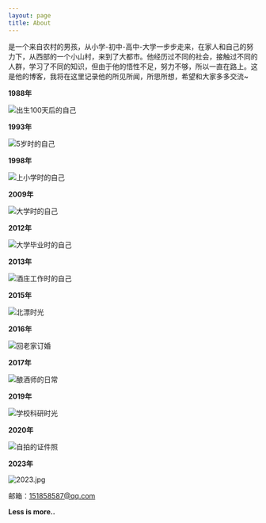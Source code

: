 ```yaml
---
layout: page
title: About
---
```


<p>是一个来自农村的男孩，从小学-初中-高中-大学一步步走来，在家人和自己的努力下，从西部的一个小山村，来到了大都市。他经历过不同的社会，接触过不同的人群，学习了不同的知识，但由于他的悟性不足，努力不够，所以一直在路上。这是他的博客，我将在这里记录他的所见所闻，所思所想，希望和大家多多交流~</p>
<strong>1988年</strong>
<p><img src="https://wineshe.oss-cn-shanghai.aliyuncs.com/typecho/2024/12/22/HPIM2862.png" alt="出生100天后的自己" title="出生100天后的自己"></p>
<strong>1993年</strong>
<p><img src="https://wineshe.oss-cn-shanghai.aliyuncs.com/typecho/2024/12/22/_DSC1076.png" alt="5岁时的自己" title="5岁时的自己"></p>
<strong>1998年</strong>
<p><img src="https://wineshe.oss-cn-shanghai.aliyuncs.com/typecho/2024/12/22/IMG_20180430_153000.jpg" alt="上小学时的自己" title="上小学时的自己"></p>
<strong>2009年</strong>
<p><img src="https://wineshe.oss-cn-shanghai.aliyuncs.com/typecho/2024/12/22/1.jpg" alt="大学时的自己" title="大学时的自己"></p>
<strong>2012年</strong>
<p><img src="https://wineshe.oss-cn-shanghai.aliyuncs.com/typecho/2024/12/22/DSC_1263.JPG" alt="大学毕业时的自己" title="大学毕业时的自己"></p>
<strong>2013年</strong>
<p><img src="https://wineshe.oss-cn-shanghai.aliyuncs.com/typecho/2024/12/22/large_9XSx_280700002e581191.jpg" alt="酒庄工作时的自己" title="酒庄工作时的自己"></p>
<strong>2015年</strong>
<p><img src="https://wineshe.oss-cn-shanghai.aliyuncs.com/typecho/2022/03/14/68046408018194670.jpg" alt="北漂时光" title="北漂时光"></p>
<strong>2016年</strong>
<p><img src="https://wineshe.oss-cn-shanghai.aliyuncs.com/typecho/2024/12/22/IMG_8279.png" alt="回老家订婚" title="回老家订婚"></p>
<strong>2017年</strong>
<p><img src="https://wineshe.oss-cn-shanghai.aliyuncs.com/typecho/2024/12/22/IMG_20170418_163006.jpg" alt="酿酒师的日常" title="酿酒师的日常"></p>
<strong>2019年</strong>
<p><img src="https://wineshe.oss-cn-shanghai.aliyuncs.com/typecho/2022/03/14/WeChat%20Image_20220314220449.jpg" alt="学校科研时光" title="学校科研时光"></p>
<strong>2020年</strong>
<p><img src="https://wineshe.oss-cn-shanghai.aliyuncs.com/typecho/2022/03/14/%E5%BC%A0%E4%BA%9A%E4%B8%9C2.jpg" alt="自拍的证件照" title="自拍的证件照"></p>
<strong>2023年</strong>
<p><img src="https://wineshe.oss-cn-shanghai.aliyuncs.com/typecho/2024/02/26/2023.jpg" alt="2023.jpg" title="2023.jpg"></p>
<p>邮箱：<a href="mailto:151858587@qq.com">151858587@qq.com</a></p>

**Less is more..**
